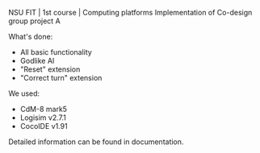 NSU FIT | 1st course | Computing platforms
Implementation of Co-design group project A

What's done:
 - All basic functionality
 - Godlike AI
 - "Reset" extension
 - "Correct turn" extension

We used:
 - CdM-8 mark5
 - Logisim v2.7.1
 - CocoIDE v1.91

Detailed information can be found in documentation.